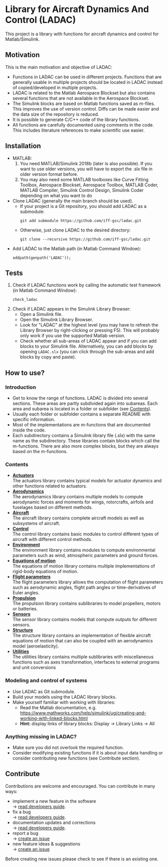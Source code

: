 # Library for Aircraft Dynamics And Control (LADAC)

This project is a library with functions for aircraft dynamics and control
for Matlab/Simulink.


## Motivation

This is the main motivation and objective of LADAC:

- Functions in LADAC can be used in different projects. Functions
    that are generally usable in multiple projects should be located in
    LADAC instead of copied/developed in multiple projects.
- LADAC is related to the Matlab Aerospace Blockset but also contains
    several functions that are not available in the Aerospace Blockset.
- The Simulink blocks are based on Matlab functions saved as m-files. This
    improves the use of version control. Diffs can be made easier and
    the data size of the repository is reduced.
- It is possible to generate C/C++ code of the library functions.
- All functions are carefully documented using comments in the code. This
    includes literature references to make scientific use easier.


## Installation

- MATLAB:
  1. You need MATLAB/Simulink 2018b (later is also possible). If you want to use older versions,
        you will have to export the .slx file in older version format before.
  2. You may also need some MATLAB toolboxes like Curve Fitting Toolbox,
	   Aerospace Blockset, Aerospace Toolbox, MATLAB Coder, MATLAB Compiler, 
	   Simulink Control Design, Simulink Coder depending on what you want to do
- Clone LADAC (generally the main branch should be used).
  - If your project is a Git repository, you should add LADAC as a submodule:
    ```
    git add submodule https://github.com/iff-gsc/ladac.git
    ```
  - Otherwise, just clone LADAC to the desired directory:
    ```
    git clone --recursive https://github.com/iff-gsc/ladac.git
    ```
- Add LADAC to the Matlab path (in Matlab Command Window):
    ```
    addpath(genpath('LADAC'));
    ```


## Tests

1. Check if LADAC functions work by calling the automatic test framework (in Matlab Command Window):
    ```
    check_ladac
    ```
2. Check if LADAC appears in the Simulink Library Browser:
   - Open a Simulink file.
   - Open the Simulink Library Browser.
   - Look for "LADAC" at the highest level (you may have to refresh the Library Browser by right-clicking or pressing F5).
     This will probably only work if you use the supported Matlab version.
   - Check whether all sub-areas of LADAC appear and if you can add blocks to your Simulink file.
     Alternatively, you can add blocks by opening `LADAC.slx` (you can click through the sub-areas and add blocks by copy and paste).


## How to use?

### Introduction

- Get to know the range of functions.
LADAC is divided into several sections.
These areas are partly subdivided again into subareas.
Each area and subarea is located in a folder or subfolder (see [Contents](#Contents)).
- Usually each folder or subfolder contains a separate README with specific information.
- Most of the implementations are m-functions that are documented inside the code.
- Each subdirectory contains a Simulink library file (.slx) with the same name as the subdirectory. These libraries contain blocks which call the m-functions. There are also more complex blocks, but they are always based on the m-functions.

### Contents

- [**Actuators**](actuators)  
The actuators library contains typical models for actuator dynamics
and other functions related to actuators.
- [**Aerodynamics**](aerodynamics)  
The aerodynamics library contains multiple models to compute aerodynamic forces and moments
for wings, rotorcrafts, airfoils and fuselages based on different methods.
- [**Aircraft**](aircraft)  
The aircraft library contains complete aircraft models as well as subsystems
of aircraft.
- [**Control**](control)  
The control library contains basic modules to control different types of aircraft
with different control methods.
- [**Environment**](environment)  
The environment library contains modules to compute environmental
parameters such as wind, atmospheric parameters and ground forces.
- [**Equations of motion**](equations_of_motion)  
The equations of motion library contains multiple implementations of rigid-body equations of motion.
- [**Flight parameters**](flight_parameters)  
The flight parameters library allows the computation of flight parameters
such as aerodynamic angles, flight path angles or time-derivatives of Euler angles.
- [**Propulsion**](propulsion)  
The propulsion library contains sublibraries to model propellers, motors or batteries.
- [**Sensors**](sensors)  
The sensor library contains models that compute outputs for different sensors.
- [**Structure**](structure)  
The structure library contains an implementation of flexible aircraft equations of motion
that can also be coupled with an aerodynamics model (aeroelasticity).
- [**Utilities**](utilities)  
The utilities library contains multiple sublibraries with miscellaneous functions
such as axes transformation, interfaces to external programs and unit conversions

### Modeling and control of systems
- Use LADAC as Git submodule.
- Build your models using the LADAC library blocks.
- Make yourself familiar with working with libraries:
  - Read the Matlab documentation, e.g. https://www.mathworks.com/help/simulink/ug/creating-and-working-with-linked-blocks.html
  - **Hint:** display links of library blocks: Display &#8594; Library Links &#8594; All

### Anything missing in LADAC?
- Make sure you did not overlook the required function.
- Consider modifying existing functions if it is about input data handling or consider contributing new functions (see Contribute section).


## Contribute

Contributions are welcome and encouraged. You can contribute in many ways:

- implement a new feature in the software  
  &#8594; [read developers guide](docs/Development.md).
- fix a bug  
  &#8594; [read developers guide](docs/Development.md).
- documentation updates and corrections  
  &#8594; [read developers guide](docs/Development.md).
- report a bug   
  &#8594; [create an issue](https://github.com/iff-gsc/ladac/issues/new)
- new feature ideas & suggestions  
  &#8594; [create an issue](https://github.com/iff-gsc/ladac/issues/new)

Before creating new issues please check to see if there is an existing one.
